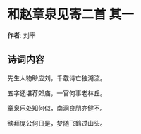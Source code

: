 # 和赵章泉见寄二首  其一

**作者**: 刘宰

## 诗词内容

先生人物眇应刘，千载诗亡独溯流。

五字还堪荐郊庙，一官何事老林丘。

章泉乐处知何似，南涧良朋亦健不。

欲拜庞公何日是，梦随飞鹤过山头。

